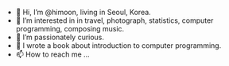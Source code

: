 - 👋 Hi, I’m @himoon, living in Seoul, Korea.
- 👀 I’m interested in in travel, photograph, statistics, computer programming, composing music.
- 🌱 I’m passionately curious.
- 📖 I wrote a book about introduction to computer programming.
- 📫 How to reach me ...

<!---
himoon/himoon is a ✨ special ✨ repository because its `README.md` (this file) appears on your GitHub profile.
You can click the Preview link to take a look at your changes.
--->

